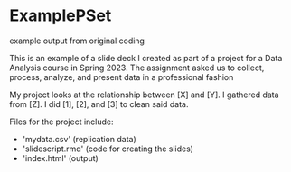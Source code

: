 # ExamplePSet
example output from original coding

This is an example of a slide deck I created as part of a project for a Data Analysis course in Spring 2023. The assignment asked us to collect, process, analyze, and present data in a professional fashion

My project looks at the relationship between [X] and [Y]. I gathered data from [Z]. I did [1], [2], and [3] to clean said data. 

Files for the project include:
- 'mydata.csv' (replication data)
- 'slidescript.rmd' (code for creating the slides)
- 'index.html' (output)
